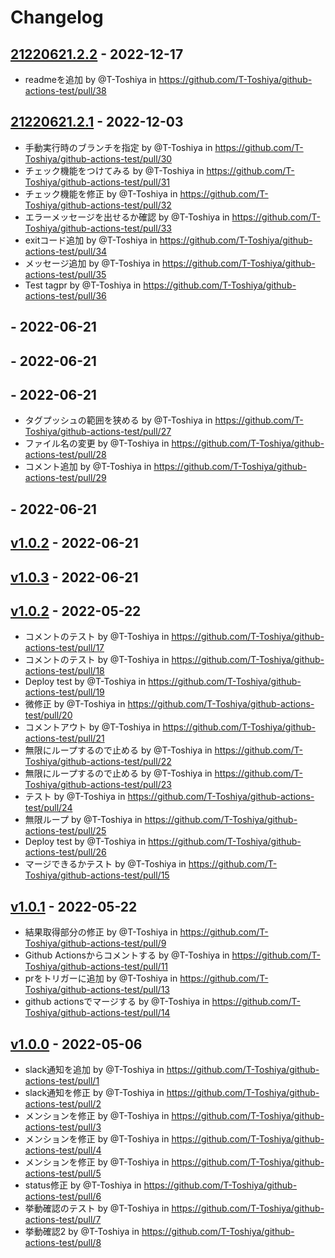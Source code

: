 # Changelog

## [21220621.2.2](https://github.com/T-Toshiya/github-actions-test/compare/21220621.2.1...21220621.2.2) - 2022-12-17
- readmeを追加 by @T-Toshiya in https://github.com/T-Toshiya/github-actions-test/pull/38

## [21220621.2.1](https://github.com/T-Toshiya/github-actions-test/compare/21220621.2...21220621.2.1) - 2022-12-03
- 手動実行時のブランチを指定 by @T-Toshiya in https://github.com/T-Toshiya/github-actions-test/pull/30
- チェック機能をつけてみる by @T-Toshiya in https://github.com/T-Toshiya/github-actions-test/pull/31
- チェック機能を修正 by @T-Toshiya in https://github.com/T-Toshiya/github-actions-test/pull/32
- エラーメッセージを出せるか確認 by @T-Toshiya in https://github.com/T-Toshiya/github-actions-test/pull/33
- exitコード追加 by @T-Toshiya in https://github.com/T-Toshiya/github-actions-test/pull/34
- メッセージ追加 by @T-Toshiya in https://github.com/T-Toshiya/github-actions-test/pull/35
- Test tagpr by @T-Toshiya in https://github.com/T-Toshiya/github-actions-test/pull/36

## [](https://github.com/T-Toshiya/github-actions-test/compare/20220621.3...21220621.2) - 2022-06-21

## [](https://github.com/T-Toshiya/github-actions-test/compare/20220621.1...21220621.1) - 2022-06-21

## [](https://github.com/T-Toshiya/github-actions-test/compare/20220621.2...20220621.3) - 2022-06-21
- タグプッシュの範囲を狭める by @T-Toshiya in https://github.com/T-Toshiya/github-actions-test/pull/27
- ファイル名の変更 by @T-Toshiya in https://github.com/T-Toshiya/github-actions-test/pull/28
- コメント追加 by @T-Toshiya in https://github.com/T-Toshiya/github-actions-test/pull/29

## [](https://github.com/T-Toshiya/github-actions-test/compare/20220621.1...20220621.2) - 2022-06-21

## [v1.0.2](https://github.com/T-Toshiya/github-actions-test/compare/v1.0.2...20220621.1) - 2022-06-21

## [v1.0.3](https://github.com/T-Toshiya/github-actions-test/compare/v1.0.2...v1.0.3) - 2022-06-21

## [v1.0.2](https://github.com/T-Toshiya/github-actions-test/compare/v1.0.1...v1.0.2) - 2022-05-22
- コメントのテスト by @T-Toshiya in https://github.com/T-Toshiya/github-actions-test/pull/17
- コメントのテスト by @T-Toshiya in https://github.com/T-Toshiya/github-actions-test/pull/18
- Deploy test by @T-Toshiya in https://github.com/T-Toshiya/github-actions-test/pull/19
- 微修正 by @T-Toshiya in https://github.com/T-Toshiya/github-actions-test/pull/20
- コメントアウト by @T-Toshiya in https://github.com/T-Toshiya/github-actions-test/pull/21
- 無限にループするので止める by @T-Toshiya in https://github.com/T-Toshiya/github-actions-test/pull/22
- 無限にループするので止める by @T-Toshiya in https://github.com/T-Toshiya/github-actions-test/pull/23
- テスト by @T-Toshiya in https://github.com/T-Toshiya/github-actions-test/pull/24
- 無限ループ by @T-Toshiya in https://github.com/T-Toshiya/github-actions-test/pull/25
- Deploy test by @T-Toshiya in https://github.com/T-Toshiya/github-actions-test/pull/26
- マージできるかテスト by @T-Toshiya in https://github.com/T-Toshiya/github-actions-test/pull/15

## [v1.0.1](https://github.com/T-Toshiya/github-actions-test/compare/v1.0.0...v1.0.1) - 2022-05-22
- 結果取得部分の修正 by @T-Toshiya in https://github.com/T-Toshiya/github-actions-test/pull/9
- Github Actionsからコメントする by @T-Toshiya in https://github.com/T-Toshiya/github-actions-test/pull/11
- prをトリガーに追加 by @T-Toshiya in https://github.com/T-Toshiya/github-actions-test/pull/13
- github actionsでマージする by @T-Toshiya in https://github.com/T-Toshiya/github-actions-test/pull/14

## [v1.0.0](https://github.com/T-Toshiya/github-actions-test/commits/v1.0.0) - 2022-05-06
- slack通知を追加 by @T-Toshiya in https://github.com/T-Toshiya/github-actions-test/pull/1
- slack通知を修正 by @T-Toshiya in https://github.com/T-Toshiya/github-actions-test/pull/2
- メンションを修正 by @T-Toshiya in https://github.com/T-Toshiya/github-actions-test/pull/3
- メンションを修正 by @T-Toshiya in https://github.com/T-Toshiya/github-actions-test/pull/4
- メンションを修正 by @T-Toshiya in https://github.com/T-Toshiya/github-actions-test/pull/5
- status修正 by @T-Toshiya in https://github.com/T-Toshiya/github-actions-test/pull/6
- 挙動確認のテスト by @T-Toshiya in https://github.com/T-Toshiya/github-actions-test/pull/7
- 挙動確認2 by @T-Toshiya in https://github.com/T-Toshiya/github-actions-test/pull/8
